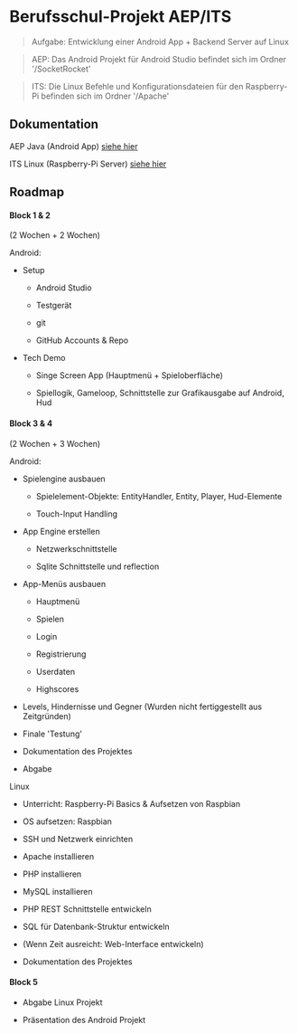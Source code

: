 # Berufsschul-Projekt AEP/ITS

> Aufgabe: Entwicklung einer Android App + Backend Server auf Linux

> AEP: Das Android Projekt für Android Studio befindet sich im Ordner '/SocketRocket'

> ITS: Die Linux Befehle und Konfigurationsdateien für den Raspberry-Pi befinden sich im Ordner '/Apache'

## Dokumentation
AEP Java (Android App)
[siehe hier](/SocketRocket/documentation)

ITS Linux (Raspberry-Pi Server)
[siehe hier](/Apache/documentation)


## Roadmap


#### Block 1 & 2

(2 Wochen + 2 Wochen)

Android:

* Setup

  * Android Studio

  * Testgerät

  * git

  * GitHub Accounts & Repo

* Tech Demo

  * Singe Screen App (Hauptmenü + Spieloberfläche)

  * Spiellogik, Gameloop, Schnittstelle zur Grafikausgabe auf Android, Hud



#### Block 3 & 4

(2 Wochen + 3 Wochen)

Android:

* Spielengine ausbauen

  * Spielelement-Objekte: EntityHandler, Entity, Player, Hud-Elemente

  * Touch-Input Handling

* App Engine erstellen

    * Netzwerkschnittstelle

    * Sqlite Schnittstelle und reflection

* App-Menüs ausbauen

  * Hauptmenü

  * Spielen

  * Login

  * Registrierung

  * Userdaten

  * Highscores

* Levels, Hindernisse und Gegner (Wurden nicht fertiggestellt aus Zeitgründen)

* Finale 'Testung'

* Dokumentation des Projektes

* Abgabe

Linux

* Unterricht: Raspberry-Pi Basics & Aufsetzen von Raspbian

* OS aufsetzen: Raspbian

* SSH und Netzwerk einrichten

* Apache installieren

* PHP installieren

* MySQL installieren

* PHP REST Schnittstelle entwickeln

* SQL für Datenbank-Struktur entwickeln

* (Wenn Zeit ausreicht: Web-Interface entwickeln)

* Dokumentation des Projektes



#### Block 5

* Abgabe Linux Projekt

* Präsentation des Android Projekt
